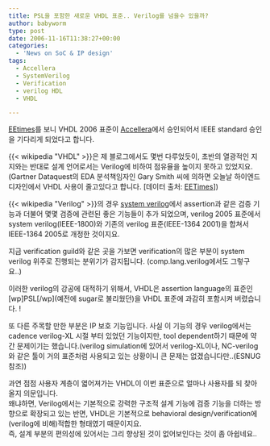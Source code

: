 ```yaml
---
title: PSL을 포함한 새로운 VHDL 표준.. Verilog를 넘을수 있을까?
author: babyworm
type: post
date: 2006-11-16T11:38:27+00:00
categories:
  - 'News on SoC & IP design'
tags:
  - Accellera
  - SystemVerilog
  - Verification
  - verilog HDL
  - VHDL

---
```

<A href="http://www.eetkorea.com/ART\_8800441907\_480103\_fbe3952720061116\_no.HTM" target=_blank>EEtimes</A>를 보니 VHDL 2006 표준이 <A href="http://www.accellera.org" target=_blank>Accellera</A>에서 승인되어서 IEEE standard 승인을 기다리게 되었다고 합니다. 

{{< wikipedia "VHDL" >}}은 제 블로그에서도 몇번 다루었듯이, 초반의 열광적인 지지와는 반대로 설계 언어로서는 Verilog에 비하여 점유율을 높이지 못하고 있었지요. (Gartner Dataquest의 EDA 분석책임자인 Gary Smith 씨에 의하면 오늘날 하이엔드 디자인에서 VHDL 사용이 줄고있다고 합니다. [데이터 출처: <A href="http://www.eetkorea.com/ART\_8800441907\_480103\_fbe3952720061116\_no.HTM" target=_blank>EETimes</A>]) 

{{< wikipedia "Verilog" >}}의 경우 <A href="http://www.eda.org/sv-ieee1800/" target=_blank>system verilog</A>에서 assertion과 같은 검증 기능과 더불어 몇몇 검증에 관련된 좋은 기능들이 추가 되었으며, verilog 2005 표준에서 system verilog(IEEE-1800)와 기존의 verilog 표준(IEEE-1364 2001)을 합쳐서 IEEE-1364 2005로 개정한 것이지요.

지금 verification guild와 같은 곳을 가보면 verification의 많은 부분이 system verilog 위주로 진행되는 분위기가 감지됩니다. (comp.lang.verilog에서도 그렇구요..) 

이러한 verilog의 강공에 대적하기 위해서, VHDL은 assertion language의 표준인 \[wp]PSL[/wp\](예전에 sugar로 불리웠던)을 VHDL 표준에 과감히 포함시켜 버렸습니다. !

또 다른 주목할 만한 부분은 IP 보호 기능입니다. 사실 이 기능의 경우 verilog에서는 cadence verilog-XL 시절 부터 있었던 기능이지만, tool dependent하기 때문에 약간 문제이기는 했습니다.(verilog simulation에 있어서 verilog-XL이나, NC-verilog와 같은 툴이 거의 표준처럼 사용되고 있는 상황이니 큰 문제는 없겠습니다만..(ESNUG참조))

과연 점점 사용자 계층이 엷어져가는 VHDL이 이번 표준으로 얼마나 사용자를 되 찾아올지 의문입니다.<br>
왜냐하면, Verilog에서는 기본적으로 강력한 구조적 설계 기능에 검증 기능을 더하는 방향으로 확장되고 있는 반면, VHDL은 기본적으로 behavioral design/verification에 (verilog에 비해)적합한 형태였기 때문이지요.<br>
즉, 설계 부분의 편의성에 있어서는 그리 향상된 것이 없어보인다는 것이 좀 아쉽네요..
